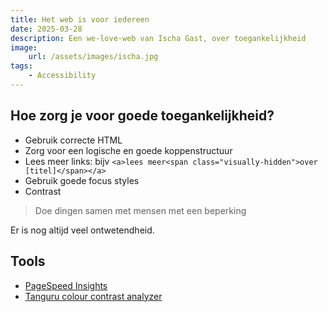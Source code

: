 ```yaml
---
title: Het web is voor iedereen
date: 2025-03-28
description: Een we-love-web van Ischa Gast, over toegankelijkheid
image:
    url: /assets/images/ischa.jpg
tags:
    - Accessibility
---
```


## Hoe zorg je voor goede toegankelijkheid?

- Gebruik correcte HTML
- Zorg voor een logische en goede koppenstructuur
- Lees meer links: bijv `<a>lees meer<span class="visually-hidden">over [titel]</span></a>`
- Gebruik goede focus styles
- Contrast

> Doe dingen samen met mensen met een beperking

Er is nog altijd veel ontwetendheid.

## Tools

- [PageSpeed Insights](https://pagespeed.web.dev/)
- [Tanguru colour contrast analyzer](https://contrast-finder.tanaguru.com/)
